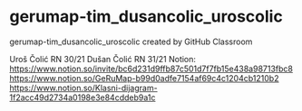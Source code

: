 # gerumap-tim_dusancolic_uroscolic
gerumap-tim_dusancolic_uroscolic created by GitHub Classroom

Uroš Čolić RN 30/21
Dušan Čolić RN 31/21
Notion:
https://www.notion.so/invite/bc6d231d9ffb87c501d7f7fb15e438a98713fbc8
https://www.notion.so/GeRuMap-b99d0adfe7154af69c4c1204cb1210b2
https://www.notion.so/Klasni-dijagram-1f2acc49d2734a0198e3e84cddeb9a1c
